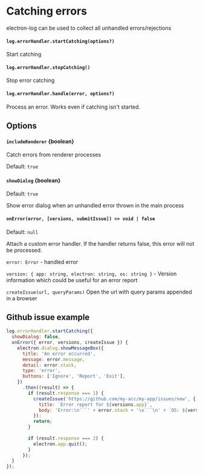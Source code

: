 # Catching errors

electron-log can be used to collect all unhandled errors/rejections

#### `log.errorHandler.startCatching(options?)`

Start catching

#### `log.errorHandler.stopCatching()`

Stop error catching

#### `log.errorHandler.handle(error, options?)`

Process an error. Works even if catching isn't started.

## Options
   
#### `includeRenderer` {boolean}

Catch errors from renderer processes

Default: `true`

#### `showDialog` {boolean}

Default: `true` 

Show error dialog when an unhandled error thrown in the main process
   
#### `onError(error, [versions, submitIssue]) => void | false`
   
Default: `null`

Attach a custom error handler. If the handler returns false, this error will
not be processed.

`error: Error` - handled error

`version: { app: string, electron: string, os: string }` - Version information
which could be useful for an error report

`createIssue(url, queryParams)` Open the url with query params appended in a
browser
   
## Github issue example   
   
```js
log.errorHandler.startCatching({
  showDialog: false,
  onError({ error, versions, createIssue }) {
    electron.dialog.showMessageBox({
      title: 'An error occurred',
      message: error.message,
      detail: error.stack,
      type: 'error',
      buttons: ['Ignore', 'Report', 'Exit'],
    })
      .then((result) => {
        if (result.response === 1) {
          createIssue('https://github.com/my-acc/my-app/issues/new', {
            title: `Error report for ${versions.app}`,
            body: 'Error:\n```' + error.stack + '\n```\n' + `OS: ${versions.os}`
          });
          return;
        }
      
        if (result.response === 2) {
          electron.app.quit();
        }
      });
  }
});
```
